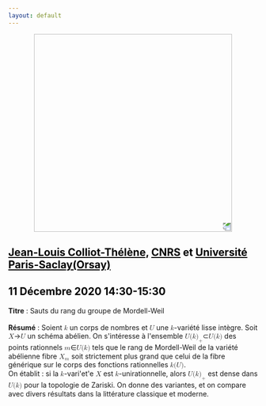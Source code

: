 ```yaml
---
layout: default
---
```


<p align="center">
  <img width="400" height="400" style="transform: rotate(0.5turn);" src="https://upload.wikimedia.org/wikipedia/commons/1/18/Rational_points_of_bounded_height_outside_the_27_lines_on_Clebsch%27s_diagonal_cubic_surface.png">
</p>

## <a href="https://www.imo.universite-paris-saclay.fr/~colliot/" style="color:black">Jean-Louis Colliot-Thélène,</a> <a href="https://www.cnrs.fr/fr/page-daccueil" style="color:black">CNRS</a> <c style="color:black">et</c> <a href="https://www.imo.universite-paris-saclay.fr/" style="color:black">Université Paris-Saclay(Orsay) </a>
## <c style="color:black">11 Décembre 2020  14:30-15:30</c>

<b>Titre</b> : Sauts du rang du groupe de Mordell-Weil
<br>
<br>
<b>Résumé</b> : Soient <math><mi>k</mi></math> un corps de nombres et <math><mi>U</mi></math> une <math><mi>k</mi></math>-variété lisse intègre. Soit <math><mi>X</mi></math>&rarr;<math><mi>U</mi></math> un schéma abélien. On s'intéresse à l'ensemble <math><mi>U</mi><mi>(</mi><mi>k</mi><msub><mi>)</mi><mi>+</mi></msub></math>&sub;<math><mi>U</mi><mi>(</mi><mi>k</mi><mi>)</mi></math> des points rationnels  <math><mi>m</mi></math>&isin;<math><mi>U</mi><mi>(</mi><mi>k</mi><mi>)</mi></math> tels que le rang de Mordell-Weil de la variété abélienne fibre <math><msub><mi>X</mi><mi>m</mi></msub></math> soit strictement plus grand que celui de la fibre générique sur le corps des fonctions rationnelles <math><mi>k</mi><mi>(</mi><mi>U</mi><mi>)</mi></math>.<br>
On établit :  si la <math><mi>k</mi></math>-vari\'et\'e <math><mi>X</mi></math> est <math><mi>k</mi></math>-unirationnelle, alors <math><mi>U</mi><mi>(</mi><mi>k</mi><msub><mi>)</mi><mi>+</mi></msub></math> est dense dans <math><mi>U</mi><mi>(</mi><mi>k</mi><mi>)</mi></math> pour la topologie de Zariski. On donne des variantes, et on compare avec divers résultats dans la littérature classique et moderne.
